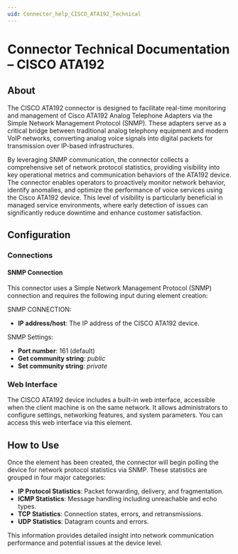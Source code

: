```yaml
---
uid: Connector_help_CISCO_ATA192_Technical
---
```



# Connector Technical Documentation – CISCO ATA192

## About

The CISCO ATA192 connector is designed to facilitate real-time monitoring and management of Cisco ATA192 Analog Telephone Adapters via the Simple Network Management Protocol (SNMP). These adapters serve as a critical bridge between traditional analog telephony equipment and modern VoIP networks, converting analog voice signals into digital packets for transmission over IP-based infrastructures.

By leveraging SNMP communication, the connector collects a comprehensive set of network protocol statistics, providing visibility into key operational metrics and communication behaviors of the ATA192 device. The connector enables operators to proactively monitor network behavior, identify anomalies, and optimize the performance of voice services using the Cisco ATA192 device. This level of visibility is particularly beneficial in managed service environments, where early detection of issues can significantly reduce downtime and enhance customer satisfaction.

## Configuration

### Connections

#### SNMP Connection

This connector uses a Simple Network Management Protocol (SNMP) connection and requires the following input during element creation:

SNMP CONNECTION:

- **IP address/host**: The IP address of the CISCO ATA192 device.

SNMP Settings:

- **Port number**: 161 (default)
- **Get community string**: *public*
- **Set community string**: *private*

### Web Interface

The CISCO ATA192 device includes a built-in web interface, accessible when the client machine is on the same network. It allows administrators to configure settings, networking features, and system parameters. You can access this web interface via this element.

## How to Use

Once the element has been created, the connector will begin polling the device for network protocol statistics via SNMP. These statistics are grouped in four major categories:

- **IP Protocol Statistics**: Packet forwarding, delivery, and fragmentation.
- **ICMP Statistics**: Message handling including unreachable and echo types.
- **TCP Statistics**: Connection states, errors, and retransmissions.
- **UDP Statistics**: Datagram counts and errors.

This information provides detailed insight into network communication performance and potential issues at the device level.
